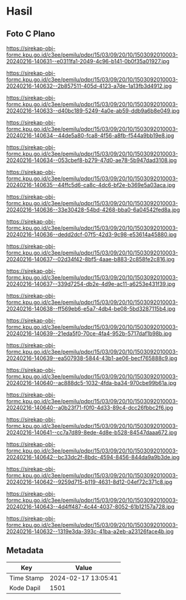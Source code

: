 # Hasil

## Foto C Plano

https://sirekap-obj-formc.kpu.go.id/c3ee/pemilu/pdpr/15/03/09/20/10/1503092010003-20240216-140631--e0311fa1-2049-4c96-b141-0b0f35a01927.jpg

https://sirekap-obj-formc.kpu.go.id/c3ee/pemilu/pdpr/15/03/09/20/10/1503092010003-20240216-140632--2b857511-405d-4123-a7de-1a13fb3d4912.jpg

https://sirekap-obj-formc.kpu.go.id/c3ee/pemilu/pdpr/15/03/09/20/10/1503092010003-20240216-140633--d40bc189-5249-4a0e-ab59-ddb9a6b8e049.jpg

https://sirekap-obj-formc.kpu.go.id/c3ee/pemilu/pdpr/15/03/09/20/10/1503092010003-20240216-140634--44de5a80-fca8-4f56-a8fb-f544a9bb19e8.jpg

https://sirekap-obj-formc.kpu.go.id/c3ee/pemilu/pdpr/15/03/09/20/10/1503092010003-20240216-140634--053cbef8-b279-47d0-ae78-5b947dad3108.jpg

https://sirekap-obj-formc.kpu.go.id/c3ee/pemilu/pdpr/15/03/09/20/10/1503092010003-20240216-140635--44ffc5d6-ca8c-4dc6-bf2e-b369e5a03aca.jpg

https://sirekap-obj-formc.kpu.go.id/c3ee/pemilu/pdpr/15/03/09/20/10/1503092010003-20240216-140636--33e30428-54bd-4268-bba0-6a04542fed8a.jpg

https://sirekap-obj-formc.kpu.go.id/c3ee/pemilu/pdpr/15/03/09/20/10/1503092010003-20240216-140636--dedd2dcf-07f5-42d3-9c98-e53614a45880.jpg

https://sirekap-obj-formc.kpu.go.id/c3ee/pemilu/pdpr/15/03/09/20/10/1503092010003-20240216-140637--02d34f42-8bf5-4aae-b883-2c858fe2c816.jpg

https://sirekap-obj-formc.kpu.go.id/c3ee/pemilu/pdpr/15/03/09/20/10/1503092010003-20240216-140637--339d7254-db2e-4d9e-ac11-a6253e431f39.jpg

https://sirekap-obj-formc.kpu.go.id/c3ee/pemilu/pdpr/15/03/09/20/10/1503092010003-20240216-140638--ff569eb6-e5a7-4db4-be08-5bd3287115b4.jpg

https://sirekap-obj-formc.kpu.go.id/c3ee/pemilu/pdpr/15/03/09/20/10/1503092010003-20240216-140639--21eda5f0-70ce-4fa4-952b-5717daf1b98b.jpg

https://sirekap-obj-formc.kpu.go.id/c3ee/pemilu/pdpr/15/03/09/20/10/1503092010003-20240216-140639--ea507938-5844-43b1-ae06-becf765888c9.jpg

https://sirekap-obj-formc.kpu.go.id/c3ee/pemilu/pdpr/15/03/09/20/10/1503092010003-20240216-140640--ac888dc5-1032-4fda-ba34-970cbe99b61a.jpg

https://sirekap-obj-formc.kpu.go.id/c3ee/pemilu/pdpr/15/03/09/20/10/1503092010003-20240216-140640--a0b23f71-f0f0-4d33-89c4-dcc26fbbc2f6.jpg

https://sirekap-obj-formc.kpu.go.id/c3ee/pemilu/pdpr/15/03/09/20/10/1503092010003-20240216-140641--cc7a7d89-8ede-4d8e-b528-84547daaa672.jpg

https://sirekap-obj-formc.kpu.go.id/c3ee/pemilu/pdpr/15/03/09/20/10/1503092010003-20240216-140642--bc33dc2f-8bdc-4594-8456-844da9a9b3de.jpg

https://sirekap-obj-formc.kpu.go.id/c3ee/pemilu/pdpr/15/03/09/20/10/1503092010003-20240216-140642--9259d715-b119-4631-8d12-04ef72c371c8.jpg

https://sirekap-obj-formc.kpu.go.id/c3ee/pemilu/pdpr/15/03/09/20/10/1503092010003-20240216-140643--4d4ff487-4c44-4037-8052-61b12157a728.jpg

https://sirekap-obj-formc.kpu.go.id/c3ee/pemilu/pdpr/15/03/09/20/10/1503092010003-20240216-140632--1319e3da-393c-41ba-a2eb-a23126face4b.jpg


## Metadata

| Key        | Value               |
| ---------- | ------------------- |
| Time Stamp | 2024-02-17 13:05:41 |
| Kode Dapil | 1501                |



